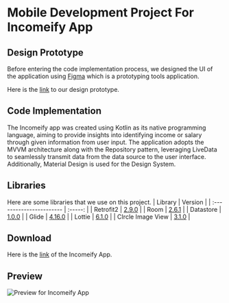 # Mobile Development Project For Incomeify App

## Design Prototype
Before entering the code implementation process, we designed the UI of the application using [Figma](https://www.figma.com/) which is a prototyping tools application.

Here is the [link](https://www.figma.com/file/j3gNiqCV7bMqzU4eOGYiJw/Prototype-Incomeify?type=design&node-id=10%3A16&mode=design&t=dqi8Rf7GOWud7zXO-1) to our design prototype.

## Code Implementation

The Incomeify app was created using Kotlin as its native programming language, aiming to provide insights into identifying income or salary through given information from user input. The application adopts the MVVM architecture along with the Repository pattern, leveraging LiveData to seamlessly transmit data from the data source to the user interface. Additionally, Material Design is used for the Design System.

## Libraries

Here are some libraries that we use on this project.
| Library                  | Version |
| :----------------------- | :-----: |
| Retrofit2                | [2.9.0](https://square.github.io/retrofit/) |
| Room                     | [2.6.1](https://developer.android.com/jetpack/androidx/releases/room?gclid=EAIaIQobChMIofDYuu6d-AIVgX0rCh2yjAkfEAAYASAAEgKRUPD_BwE&gclsrc=aw.ds) |
| Datastore                | [1.0.0](https://developer.android.com/topic/libraries/architecture/datastore) |
| Glide                    | [4.16.0](https://bumptech.github.io/glide/) |
| Lottie                   | [6.1.0](http://airbnb.io/lottie/) |
| CIrcle Image View        | [3.1.0](https://github.com/hdodenhof/CircleImageView) |

  
## Download

Here is the [link](https://bit.ly/DownloadIncomifyApp) of the Incomeify App.

## Preview 
![Preview for Incomeify App](<Frame 2-1.png>)
